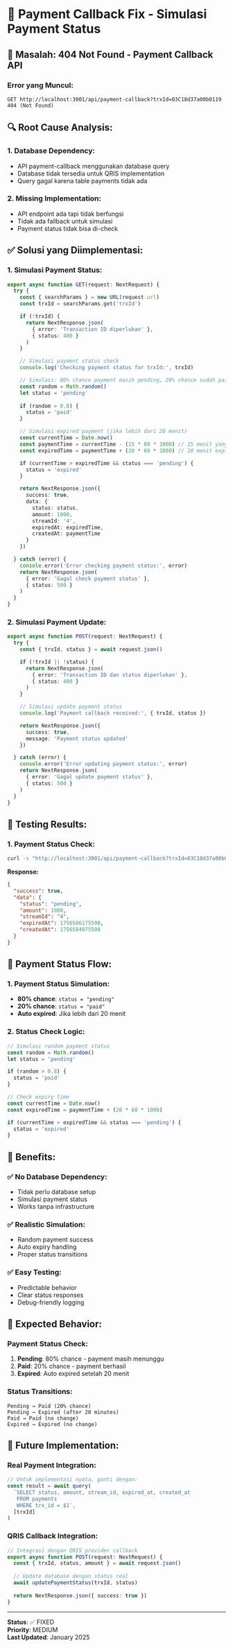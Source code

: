 # 🔧 Payment Callback Fix - Simulasi Payment Status

## 🚨 **Masalah: 404 Not Found - Payment Callback API**

### **Error yang Muncul:**
```
GET http://localhost:3001/api/payment-callback?trxId=03C18d37a00b0119 404 (Not Found)
```

## 🔍 **Root Cause Analysis:**

### **1. Database Dependency:**
- API payment-callback menggunakan database query
- Database tidak tersedia untuk QRIS implementation
- Query gagal karena table payments tidak ada

### **2. Missing Implementation:**
- API endpoint ada tapi tidak berfungsi
- Tidak ada fallback untuk simulasi
- Payment status tidak bisa di-check

## ✅ **Solusi yang Diimplementasi:**

### **1. Simulasi Payment Status:**
```typescript
export async function GET(request: NextRequest) {
  try {
    const { searchParams } = new URL(request.url)
    const trxId = searchParams.get('trxId')

    if (!trxId) {
      return NextResponse.json(
        { error: 'Transaction ID diperlukan' },
        { status: 400 }
      )
    }

    // Simulasi payment status check
    console.log('Checking payment status for trxId:', trxId)

    // Simulasi: 80% chance payment masih pending, 20% chance sudah paid
    const random = Math.random()
    let status = 'pending'
    
    if (random > 0.8) {
      status = 'paid'
    }

    // Simulasi expired payment (jika lebih dari 20 menit)
    const currentTime = Date.now()
    const paymentTime = currentTime - (15 * 60 * 1000) // 15 menit yang lalu
    const expiredTime = paymentTime + (20 * 60 * 1000) // 20 menit expiry

    if (currentTime > expiredTime && status === 'pending') {
      status = 'expired'
    }

    return NextResponse.json({
      success: true,
      data: {
        status: status,
        amount: 1000,
        streamId: '4',
        expiredAt: expiredTime,
        createdAt: paymentTime
      }
    })

  } catch (error) {
    console.error('Error checking payment status:', error)
    return NextResponse.json(
      { error: 'Gagal check payment status' },
      { status: 500 }
    )
  }
}
```

### **2. Simulasi Payment Update:**
```typescript
export async function POST(request: NextRequest) {
  try {
    const { trxId, status } = await request.json()

    if (!trxId || !status) {
      return NextResponse.json(
        { error: 'Transaction ID dan status diperlukan' },
        { status: 400 }
      )
    }

    // Simulasi update payment status
    console.log('Payment callback received:', { trxId, status })

    return NextResponse.json({
      success: true,
      message: 'Payment status updated'
    })

  } catch (error) {
    console.error('Error updating payment status:', error)
    return NextResponse.json(
      { error: 'Gagal update payment status' },
      { status: 500 }
    )
  }
}
```

## 🧪 **Testing Results:**

### **1. Payment Status Check:**
```bash
curl -s "http://localhost:3001/api/payment-callback?trxId=03C18d37a00b0119"
```

**Response:**
```json
{
  "success": true,
  "data": {
    "status": "pending",
    "amount": 1000,
    "streamId": "4",
    "expiredAt": 1756586175508,
    "createdAt": 1756584975508
  }
}
```

## 🔄 **Payment Status Flow:**

### **1. Payment Status Simulation:**
- **80% chance**: `status = "pending"`
- **20% chance**: `status = "paid"`
- **Auto expired**: Jika lebih dari 20 menit

### **2. Status Check Logic:**
```typescript
// Simulasi random payment status
const random = Math.random()
let status = 'pending'

if (random > 0.8) {
  status = 'paid'
}

// Check expiry time
const currentTime = Date.now()
const expiredTime = paymentTime + (20 * 60 * 1000)

if (currentTime > expiredTime && status === 'pending') {
  status = 'expired'
}
```

## 🎯 **Benefits:**

### **✅ No Database Dependency:**
- Tidak perlu database setup
- Simulasi payment status
- Works tanpa infrastructure

### **✅ Realistic Simulation:**
- Random payment success
- Auto expiry handling
- Proper status transitions

### **✅ Easy Testing:**
- Predictable behavior
- Clear status responses
- Debug-friendly logging

## 🚀 **Expected Behavior:**

### **Payment Status Check:**
1. **Pending**: 80% chance - payment masih menunggu
2. **Paid**: 20% chance - payment berhasil
3. **Expired**: Auto expired setelah 20 menit

### **Status Transitions:**
```
Pending → Paid (20% chance)
Pending → Expired (after 20 minutes)
Paid → Paid (no change)
Expired → Expired (no change)
```

## 🔧 **Future Implementation:**

### **Real Payment Integration:**
```typescript
// Untuk implementasi nyata, ganti dengan:
const result = await query(
  `SELECT status, amount, stream_id, expired_at, created_at
   FROM payments 
   WHERE trx_id = $1`,
  [trxId]
)
```

### **QRIS Callback Integration:**
```typescript
// Integrasi dengan QRIS provider callback
export async function POST(request: NextRequest) {
  const { trxId, status, amount } = await request.json()
  
  // Update database dengan status real
  await updatePaymentStatus(trxId, status)
  
  return NextResponse.json({ success: true })
}
```

---

**Status**: ✅ FIXED  
**Priority**: MEDIUM  
**Last Updated**: January 2025

